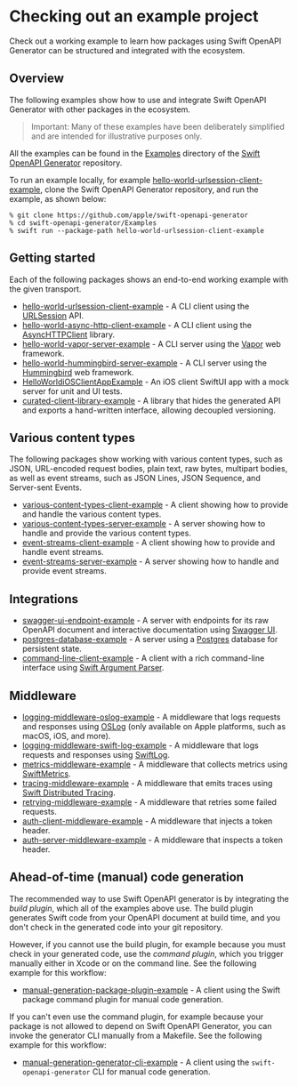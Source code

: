 # Checking out an example project

Check out a working example to learn how packages using Swift OpenAPI Generator can be structured and integrated with the ecosystem.

## Overview

The following examples show how to use and integrate Swift OpenAPI Generator with other packages in the ecosystem.

> Important: Many of these examples have been deliberately simplified and are intended for illustrative purposes only.

All the examples can be found in the [Examples](https://github.com/apple/swift-openapi-generator/tree/main/Examples) directory of the [Swift OpenAPI Generator](https://github.com/apple/swift-openapi-generator) repository.

To run an example locally, for example [hello-world-urlsession-client-example](https://github.com/apple/swift-openapi-generator/tree/main/Examples/hello-world-urlsession-client-example), clone the Swift OpenAPI Generator repository, and run the example, as shown below:

```console
% git clone https://github.com/apple/swift-openapi-generator
% cd swift-openapi-generator/Examples
% swift run --package-path hello-world-urlsession-client-example
```

## Getting started

Each of the following packages shows an end-to-end working example with the given transport.

- [hello-world-urlsession-client-example](https://github.com/apple/swift-openapi-generator/tree/main/Examples/hello-world-urlsession-client-example) - A CLI client using the [URLSession](https://developer.apple.com/documentation/foundation/urlsession) API.
- [hello-world-async-http-client-example](https://github.com/apple/swift-openapi-generator/tree/main/Examples/hello-world-async-http-client-example) - A CLI client using the [AsyncHTTPClient](https://github.com/swift-server/async-http-client) library.
- [hello-world-vapor-server-example](https://github.com/apple/swift-openapi-generator/tree/main/Examples/hello-world-vapor-server-example) - A CLI server using the [Vapor](https://github.com/vapor/vapor) web framework.
- [hello-world-hummingbird-server-example](https://github.com/apple/swift-openapi-generator/tree/main/Examples/hello-world-hummingbird-server-example) - A CLI server using the [Hummingbird](https://github.com/hummingbird-project/hummingbird) web framework.
- [HelloWorldiOSClientAppExample](https://github.com/apple/swift-openapi-generator/tree/main/Examples/HelloWorldiOSClientAppExample) - An iOS client SwiftUI app with a mock server for unit and UI tests.
- [curated-client-library-example](https://github.com/apple/swift-openapi-generator/tree/main/Examples/curated-client-library-example) - A library that hides the generated API and exports a hand-written interface, allowing decoupled versioning.

## Various content types

The following packages show working with various content types, such as JSON, URL-encoded request bodies, plain text, raw bytes, multipart bodies, as well as event streams, such as JSON Lines, JSON Sequence, and Server-sent Events.

- [various-content-types-client-example](https://github.com/apple/swift-openapi-generator/tree/main/Examples/various-content-types-client-example) - A client showing how to provide and handle the various content types.
- [various-content-types-server-example](https://github.com/apple/swift-openapi-generator/tree/main/Examples/various-content-types-server-example) - A server showing how to handle and provide the various content types.
- [event-streams-client-example](https://github.com/apple/swift-openapi-generator/tree/main/Examples/event-streams-client-example) - A client showing how to provide and handle event streams.
- [event-streams-server-example](https://github.com/apple/swift-openapi-generator/tree/main/Examples/event-streams-server-example) - A server showing how to handle and provide event streams.

## Integrations

- [swagger-ui-endpoint-example](https://github.com/apple/swift-openapi-generator/tree/main/Examples/swagger-ui-endpoint-example) - A server with endpoints for its raw OpenAPI document and interactive documentation using [Swagger UI](https://github.com/swagger-api/swagger-ui).
- [postgres-database-example](https://github.com/apple/swift-openapi-generator/tree/main/Examples/postgres-database-example) - A server using a [Postgres](https://www.postgresql.org) database for persistent state.
- [command-line-client-example](https://github.com/apple/swift-openapi-generator/tree/main/Examples/command-line-client-example) - A client with a rich command-line interface using [Swift Argument Parser](https://github.com/apple/swift-argument-parser).

## Middleware

- [logging-middleware-oslog-example](https://github.com/apple/swift-openapi-generator/tree/main/Examples/logging-middleware-oslog-example) - A middleware that logs requests and responses using [OSLog](https://developer.apple.com/documentation/os/oslog) (only available on Apple platforms, such as macOS, iOS, and more).
- [logging-middleware-swift-log-example](https://github.com/apple/swift-openapi-generator/tree/main/Examples/logging-middleware-swift-log-example) - A middleware that logs requests and responses using [SwiftLog](https://github.com/apple/swift-log).
- [metrics-middleware-example](https://github.com/apple/swift-openapi-generator/tree/main/Examples/metrics-middleware-example) - A middleware that collects metrics using [SwiftMetrics](https://github.com/apple/swift-metrics).
- [tracing-middleware-example](https://github.com/apple/swift-openapi-generator/tree/main/Examples/tracing-middleware-example) - A middleware that emits traces using [Swift Distributed Tracing](https://github.com/apple/swift-distributed-tracing).
- [retrying-middleware-example](https://github.com/apple/swift-openapi-generator/tree/main/Examples/retrying-middleware-example) - A middleware that retries some failed requests.
- [auth-client-middleware-example](https://github.com/apple/swift-openapi-generator/tree/main/Examples/auth-client-middleware-example) - A middleware that injects a token header.
- [auth-server-middleware-example](https://github.com/apple/swift-openapi-generator/tree/main/Examples/auth-server-middleware-example) - A middleware that inspects a token header.

## Ahead-of-time (manual) code generation

The recommended way to use Swift OpenAPI generator is by integrating the _build plugin_, which all of the examples above use. The build plugin generates Swift code from your OpenAPI document at build time, and you don't check in the generated code into your git repository. 

However, if you cannot use the build plugin, for example because you must check in your generated code, use the _command plugin_, which you trigger manually either in Xcode or on the command line. See the following example for this workflow:

- [manual-generation-package-plugin-example](https://github.com/apple/swift-openapi-generator/tree/main/Examples/manual-generation-package-plugin-example) - A client using the Swift package command plugin for manual code generation.

If you can't even use the command plugin, for example because your package is not allowed to depend on Swift OpenAPI Generator, you can invoke the generator CLI manually from a Makefile. See the following example for this workflow:

- [manual-generation-generator-cli-example](https://github.com/apple/swift-openapi-generator/tree/main/Examples/manual-generation-generator-cli-example) - A client using the `swift-openapi-generator` CLI for manual code generation.
